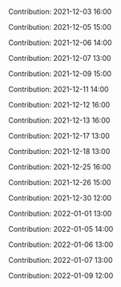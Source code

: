 Contribution: 2021-12-03 16:00

Contribution: 2021-12-05 15:00

Contribution: 2021-12-06 14:00

Contribution: 2021-12-07 13:00

Contribution: 2021-12-09 15:00

Contribution: 2021-12-11 14:00

Contribution: 2021-12-12 16:00

Contribution: 2021-12-13 16:00

Contribution: 2021-12-17 13:00

Contribution: 2021-12-18 13:00

Contribution: 2021-12-25 16:00

Contribution: 2021-12-26 15:00

Contribution: 2021-12-30 12:00

Contribution: 2022-01-01 13:00

Contribution: 2022-01-05 14:00

Contribution: 2022-01-06 13:00

Contribution: 2022-01-07 13:00

Contribution: 2022-01-09 12:00

